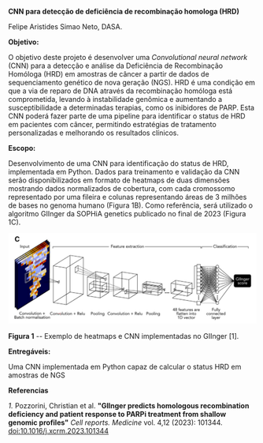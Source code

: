 **CNN para detecção de deficiência de recombinação homologa (HRD)**

Felipe Aristides Simao Neto, DASA. 

**Objetivo:**

O objetivo deste projeto é desenvolver uma *Convolutional neural
network* (CNN) para a detecção e análise da Deficiência de Recombinação
Homóloga (HRD) em amostras de câncer a partir de dados de sequenciamento
genético de nova geração (NGS). HRD é uma condição em que a via de
reparo de DNA através da recombinação homóloga está comprometida,
levando à instabilidade genômica e aumentando a susceptibilidade a
determinadas terapias, como os inibidores de PARP. Esta CNN poderá fazer
parte de uma pipeline para identificar o status de HRD em pacientes com
câncer, permitindo estratégias de tratamento personalizadas e melhorando
os resultados clínicos.

**Escopo:**

Desenvolvimento de uma CNN para identificação do status de HRD,
implementada em Python. Dados para treinamento e validação da CNN serão
disponibilizados em formato de heatmaps de duas dimensões mostrando
dados normalizados de cobertura, com cada cromossomo representado por
uma fileira e colunas representando áreas de 3 milhões de bases no
genoma humano (Figura 1B). Como referência, será utilizado o algoritmo
GIInger da SOPHiA genetics publicado no final de 2023 (Figura 1C).

![](img/cnn.png)

**Figura 1** -- Exemplo de heatmaps e CNN implementadas no GIInger \[1\].


**Entregáveis:**

Uma CNN implementada em Python capaz de calcular o status HRD em
amostras de NGS

**Referencias**

*1.* Pozzorini, Christian et al. **"GIInger predicts homologous recombination deficiency and patient response to PARPi treatment from shallow genomic profiles"** *Cell reports. Medicine* vol. 4,12 (2023): 101344. [doi:10.1016/j.xcrm.2023.101344](doi:10.1016/j.xcrm.2023.101344)
